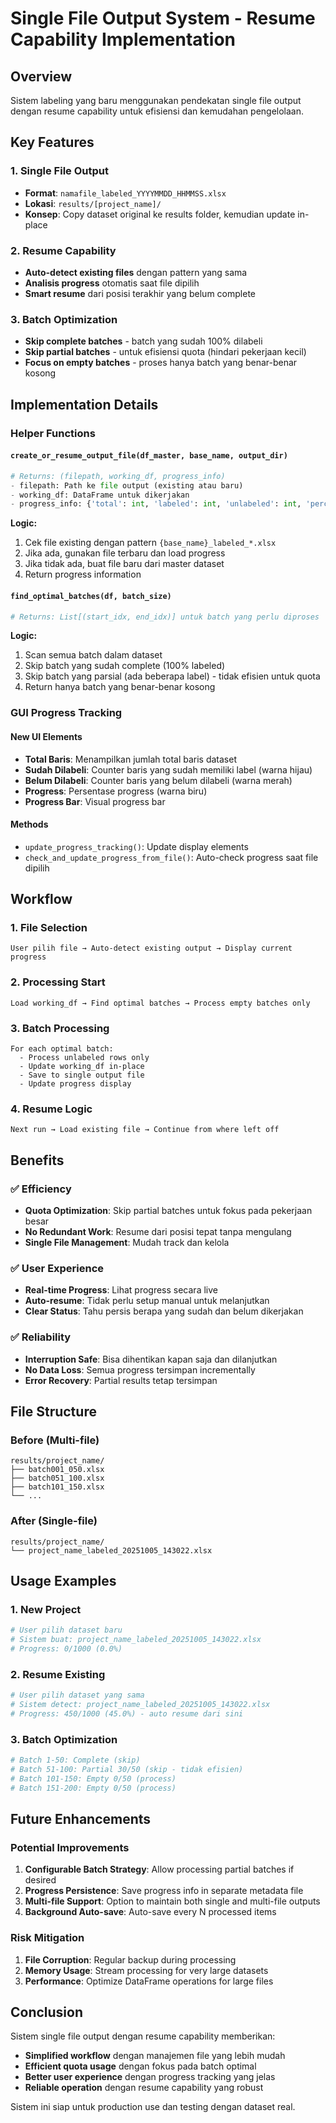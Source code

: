 # Single File Output System - Resume Capability Implementation

## Overview

Sistem labeling yang baru menggunakan pendekatan single file output dengan resume capability untuk efisiensi dan kemudahan pengelolaan.

## Key Features

### 1. Single File Output

- **Format**: `namafile_labeled_YYYYMMDD_HHMMSS.xlsx`
- **Lokasi**: `results/[project_name]/`
- **Konsep**: Copy dataset original ke results folder, kemudian update in-place

### 2. Resume Capability

- **Auto-detect existing files** dengan pattern yang sama
- **Analisis progress** otomatis saat file dipilih
- **Smart resume** dari posisi terakhir yang belum complete

### 3. Batch Optimization

- **Skip complete batches** - batch yang sudah 100% dilabeli
- **Skip partial batches** - untuk efisiensi quota (hindari pekerjaan kecil)
- **Focus on empty batches** - proses hanya batch yang benar-benar kosong

## Implementation Details

### Helper Functions

#### `create_or_resume_output_file(df_master, base_name, output_dir)`

```python
# Returns: (filepath, working_df, progress_info)
- filepath: Path ke file output (existing atau baru)
- working_df: DataFrame untuk dikerjakan
- progress_info: {'total': int, 'labeled': int, 'unlabeled': int, 'percent': float}
```

**Logic:**

1. Cek file existing dengan pattern `{base_name}_labeled_*.xlsx`
2. Jika ada, gunakan file terbaru dan load progress
3. Jika tidak ada, buat file baru dari master dataset
4. Return progress information

#### `find_optimal_batches(df, batch_size)`

```python
# Returns: List[(start_idx, end_idx)] untuk batch yang perlu diproses
```

**Logic:**

1. Scan semua batch dalam dataset
2. Skip batch yang sudah complete (100% labeled)
3. Skip batch yang parsial (ada beberapa label) - tidak efisien untuk quota
4. Return hanya batch yang benar-benar kosong

### GUI Progress Tracking

#### New UI Elements

- **Total Baris**: Menampilkan jumlah total baris dataset
- **Sudah Dilabeli**: Counter baris yang sudah memiliki label (warna hijau)
- **Belum Dilabeli**: Counter baris yang belum dilabeli (warna merah)
- **Progress**: Persentase progress (warna biru)
- **Progress Bar**: Visual progress bar

#### Methods

- `update_progress_tracking()`: Update display elements
- `check_and_update_progress_from_file()`: Auto-check progress saat file dipilih

## Workflow

### 1. File Selection

```
User pilih file → Auto-detect existing output → Display current progress
```

### 2. Processing Start

```
Load working_df → Find optimal batches → Process empty batches only
```

### 3. Batch Processing

```
For each optimal batch:
  - Process unlabeled rows only
  - Update working_df in-place
  - Save to single output file
  - Update progress display
```

### 4. Resume Logic

```
Next run → Load existing file → Continue from where left off
```

## Benefits

### ✅ Efficiency

- **Quota Optimization**: Skip partial batches untuk fokus pada pekerjaan besar
- **No Redundant Work**: Resume dari posisi tepat tanpa mengulang
- **Single File Management**: Mudah track dan kelola

### ✅ User Experience

- **Real-time Progress**: Lihat progress secara live
- **Auto-resume**: Tidak perlu setup manual untuk melanjutkan
- **Clear Status**: Tahu persis berapa yang sudah dan belum dikerjakan

### ✅ Reliability

- **Interruption Safe**: Bisa dihentikan kapan saja dan dilanjutkan
- **No Data Loss**: Semua progress tersimpan incrementally
- **Error Recovery**: Partial results tetap tersimpan

## File Structure

### Before (Multi-file)

```
results/project_name/
├── batch001_050.xlsx
├── batch051_100.xlsx
├── batch101_150.xlsx
└── ...
```

### After (Single-file)

```
results/project_name/
└── project_name_labeled_20251005_143022.xlsx
```

## Usage Examples

### 1. New Project

```python
# User pilih dataset baru
# Sistem buat: project_name_labeled_20251005_143022.xlsx
# Progress: 0/1000 (0.0%)
```

### 2. Resume Existing

```python
# User pilih dataset yang sama
# Sistem detect: project_name_labeled_20251005_143022.xlsx
# Progress: 450/1000 (45.0%) - auto resume dari sini
```

### 3. Batch Optimization

```python
# Batch 1-50: Complete (skip)
# Batch 51-100: Partial 30/50 (skip - tidak efisien)
# Batch 101-150: Empty 0/50 (process)
# Batch 151-200: Empty 0/50 (process)
```

## Future Enhancements

### Potential Improvements

1. **Configurable Batch Strategy**: Allow processing partial batches if desired
2. **Progress Persistence**: Save progress info in separate metadata file
3. **Multi-file Support**: Option to maintain both single and multi-file outputs
4. **Background Auto-save**: Auto-save every N processed items

### Risk Mitigation

1. **File Corruption**: Regular backup during processing
2. **Memory Usage**: Stream processing for very large datasets
3. **Performance**: Optimize DataFrame operations for large files

## Conclusion

Sistem single file output dengan resume capability memberikan:

- **Simplified workflow** dengan manajemen file yang lebih mudah
- **Efficient quota usage** dengan fokus pada batch optimal
- **Better user experience** dengan progress tracking yang jelas
- **Reliable operation** dengan resume capability yang robust

Sistem ini siap untuk production use dan testing dengan dataset real.
